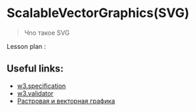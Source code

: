 ﻿# ScalableVectorGraphics(SVG)
> Чnо такое SVG

Lesson plan :


## Useful links:
+ [w3.specification](https://html.spec.whatwg.org/multipage/)
+ [w3.validator](https://validator.w3.org/)
+ [Растровая и векторная графика](https://htmlacademy.ru/blog/boost/frontend/rastr-vector)

